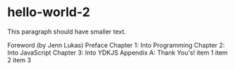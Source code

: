 # hello-world-2
This paragraph should have smaller text.

Foreword (by Jenn Lukas)
Preface
Chapter 1: Into Programming
Chapter 2: Into JavaScript
Chapter 3: Into YDKJS
Appendix A: Thank You's!
item 1
item 2
item 3
